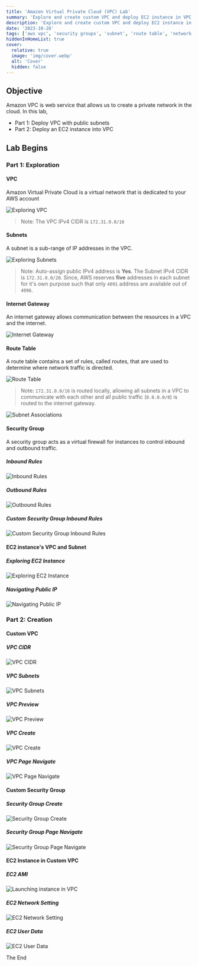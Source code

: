 ```yaml
---
title: 'Amazon Virtual Private Cloud (VPC) Lab'
summary: 'Explore and create custom VPC and deploy EC2 instance in VPC'
description: 'Explore and create custom VPC and deploy EC2 instance in VPC'
date: '2023-10-28'
tags: ['aws vpc', 'security groups', 'subnet', 'route table', 'network gateway']
hiddenInHomeList: true
cover:
  relative: true
  image: 'img/cover.webp'
  alt: 'Cover'
  hidden: false
---
```


## Objective

Amazon VPC is web service that allows us to create a private network in the cloud. In this lab,

- Part 1: Deploy VPC with public subnets
- Part 2: Deploy an EC2 instance into VPC

## Lab Begins

### Part 1: Exploration

#### VPC

Amazon Virtual Private Cloud is a virtual network that is dedicated to your AWS account

![Exploring VPC](img/vpc.webp)

> Note: The VPC IPv4 CIDR is `172.31.0.0/16`

#### Subnets

A subnet is a sub-range of IP addresses in the VPC.

![Exploring Subnets](img/subnets.webp)

> Note: Auto-assign public IPv4 address is **Yes**. The Subnet IPv4 CIDR is `172.31.0.0/20`. Since, AWS reserves **five** addresses in each subnet for it's own purpose such that only `4091` address are available out of `4096`.

#### Internet Gateway

An internet gateway allows communication between the resources in a VPC and the internet.

![Internet Gateway](img/internet-gateway.webp)

#### Route Table

A route table contains a set of rules, called routes, that are used to determine where network traffic is directed.

![Route Table](img/route-table.webp)

> Note: `172.31.0.0/16` is routed locally, allowing all subnets in a VPC to communicate with each other and all public traffic (`0.0.0.0/0`) is routed to the internet gateway.

![Subnet Associations](img/subnet-association.webp)

#### Security Group

A security group acts as a virtual firewall for instances to control inbound and outbound traffic.

##### Inbound Rules

![Inbound Rules](img/sg-inbound.webp)

##### Outbound Rules

![Outbound Rules](img/sg-outbound.webp)

##### Custom Security Group Inbound Rules

![Custom Security Group Inbound Rules](img/custom-sg-inbound.webp)

#### EC2 instance's VPC and Subnet

##### Exploring EC2 Instance

![Exploring EC2 Instance](img/ec2-explore.webp)

##### Navigating Public IP

![Navigating Public IP](img/ec2-navigate.webp)

### Part 2: Creation

#### Custom VPC

##### VPC CIDR

![VPC CIDR](img/vpc-cidr.webp)

##### VPC Subnets

![VPC Subnets](img/vpc-subnet.webp)

##### VPC Preview

![VPC Preview](img/vpc-preview.webp)

##### VPC Create

![VPC Create](img/vpc-create.webp)

##### VPC Page Navigate

![VPC Page Navigate](img/vpc-navigate.webp)

#### Custom Security Group

##### Security Group Create

![Security Group Create](img/sg-create.webp)

##### Security Group Page Navigate

![Security Group Page Navigate](img/sg-navigate.webp)

#### EC2 Instance in Custom VPC

##### EC2 AMI

![Launching instance in VPC](img/ec2-ami.webp)

##### EC2 Network Setting

![EC2 Network Setting](img/ec2-network.webp)

##### EC2 User Data

![EC2 User Data](img/ec2-user-data.webp)

The End
